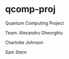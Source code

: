 qcomp-proj
==========

Quantum Computing Project

Team:
   Alexandru Gheorghiu

   Charlotte Johnson

   Sam Stern
